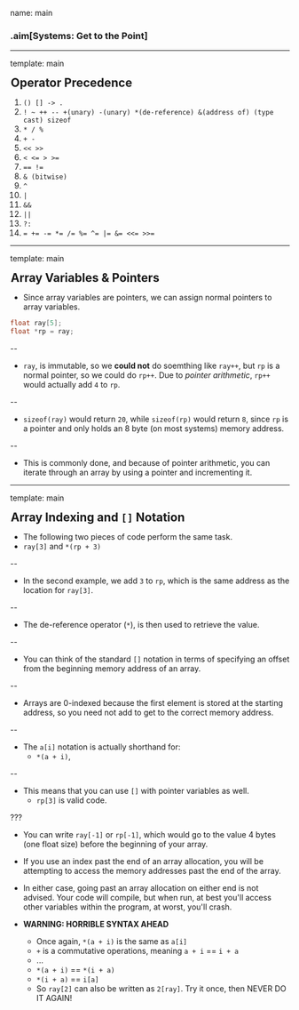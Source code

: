 name: main

### .aim[Systems: Get to the Point]
<style>
.aim {
font-size: .75em;
border-bottom: 1px solid lightgray;
margin: 1px;
}
.remark-inline-code {
  background-color: lightgray;
  border-radius: 3px;
  padding-left: 2px;
  padding-right: 2px;
}
h4 {
font-size: 1.5em;
margin: 1px;
}
</style>
---
template: main

#### Operator Precedence

1. `() [] -> .`
2. `! ~ ++ -- +(unary) -(unary) *(de-reference) &(address of) (type cast) sizeof`
3. `* / %`
4. `+ -`
5. `<< >>`
6. `< <= > >=`
7. `== !=`
8. `& (bitwise)`
9. `^`
10. `|`
11. `&&`
12. `||`
13. `?:`
14. `= += -= *= /= %= ^= |= &= <<= >>=`

---
template: main

#### Array Variables & Pointers

- Since array variables are pointers, we can assign normal pointers to array variables.
```C
float ray[5];
float *rp = ray;
```

--

* `ray`, is immutable, so we __could not__ do soemthing like `ray++`, but `rp` is a normal pointer, so we could do `rp++`. Due to _pointer arithmetic_, `rp++` would actually add `4` to `rp`.

--

* `sizeof(ray)` would return `20`, while `sizeof(rp)` would return `8`, since `rp` is a pointer and only holds an 8 byte (on most systems) memory address.

--

* This is commonly done, and because of pointer arithmetic, you can iterate through an array by using a pointer and incrementing it.
---
template: main

#### Array Indexing and `[]` Notation
* The following two pieces of code perform the same task.
 * `ray[3]` and `*(rp + 3)`

--

* In the second example, we add `3` to `rp`, which is the same address as the location for `ray[3]`.

--

* The de-reference operator (`*`), is then used to retrieve the value.

--

* You can think of the standard `[]` notation in terms of specifying an offset from the beginning memory address of an array.

--

* Arrays are 0-indexed because the first element is stored at the starting address, so you need not add to get to the correct memory address.

--

- The `a[i]` notation is actually shorthand for:
  - `*(a + i)`,

--

- This means that you can use `[]` with pointer variables as well.
  - `rp[3]` is valid code.

???
- You can write `ray[-1]` or `rp[-1]`, which would go to the value 4  bytes (one float size) before the beginning of your array.


 * If you use an index past the end of an array allocation, you will be attempting to access the memory addresses past the end of the array.
 * In either case, going past an array allocation on either end is not advised. Your code will compile, but when run, at best you'll access other variables within the program, at worst, you'll crash.


 * __WARNING: HORRIBLE SYNTAX AHEAD__
   * Once again, `*(a + i)` is the same as `a[i]`
   * `+` is a commutative operations, meaning `a + i` == `i + a`
   * ...
   * `*(a + i)` == `*(i + a)`
   * `*(i + a)` == `i[a]`
   * So `ray[2]` can also be written as `2[ray]`. Try it once, then NEVER DO IT AGAIN!
